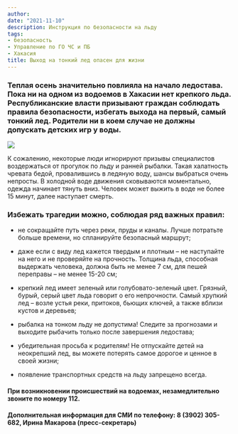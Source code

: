 ```yaml
---
author:
date: "2021-11-10"
description: Инструкция по безопасности на льду
tags:
- безопасность
- Управление по ГО ЧС и ПБ
- Хакасия
title: Выход на тонкий лед опасен для жизни
---
```


### Теплая осень значительно повлияла на начало ледостава. Пока ни на одном из водоемов в Хакасии нет крепкого льда. Республиканские власти призывают граждан соблюдать правила безопасности, избегать выхода на первый, самый тонкий лед. Родители ни в коем случае не должны допускать детских игр у воды.
<!--more-->
![](/post/новость3_files/e27343c02e0068b68d83b5487bfe23f8.jpg)

К сожалению, некоторые люди игнорируют призывы специалистов воздержаться от прогулок по льду и ранней рыбалки. Такая халатность чревата бедой, провалившись в ледяную воду, шансы выбраться очень непросты. В холодной воде движения сковываются моментально, одежда начинает тянуть вниз. Человек может выжить в воде не более 15 минут, далее наступает смерть.

### Избежать трагедии можно, соблюдая ряд важных правил:

* не сокращайте путь через реки, пруды и каналы. Лучше потратьте больше времени, но спланируйте безопасный маршрут;

* даже если с виду лед кажется твердым и плотным – не наступайте на него и не проверяйте на прочность. Толщина льда, способная выдержать человека, должна быть не менее 7 см, для пешей переправы – не менее 15-20 см;

* крепкий лед имеет зеленый или голубовато-зеленый цвет. Грязный, бурый, серый цвет льда говорит о его непрочности. Самый хрупкий лед – возле устья реки, притоков, бьющих ключей, а также вблизи кустов и деревьев;

* рыбалка на тонком льду не допустима! Следите за прогнозами и выходите рыбачить только после завершения ледостава;

* убедительная просьба к родителям! Не отпускайте детей на неокрепший лед, вы можете потерять самое дорогое и ценное в своей жизни;

* появление транспортных средств на льду запрещено всегда.

#### При возникновении происшествий на водоемах, незамедлительно звоните по номеру 112.


#### Дополнительная информация для СМИ по телефону: 8 (3902) 305-682, Ирина Макарова (пресс-секретарь)